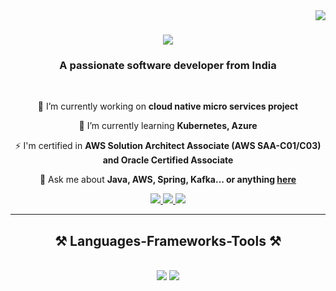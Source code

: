 <img align="right" src="https://visitor-badge.laobi.icu/badge?page_id=salesp07.salesp07" />

<h1 align="center">
    <img src="https://readme-typing-svg.herokuapp.com/?font=Righteous&size=35&center=true&vCenter=true&width=500&height=70&duration=4000&lines=Hi+There!+👋;+I'm+Srinivas!;" />
</h1>

<h3 align="center">A passionate software developer from India </h3>

<br/>

<div align="center">
 
 🔭 I’m currently working on **cloud native micro services project**
 
 🌱 I’m currently learning **Kubernetes, Azure**

 ⚡ I'm certified in **AWS Solution Architect Associate (AWS SAA-C01/C03) and Oracle Certified Associate**

💬 Ask me about **Java, AWS, Spring, Kafka... or anything [here](https://github.com/srinivasboini/srinivasboini/issues)**


 </div>
 
<div align="center"> 
  <a href="mailto:srinivasboini7@gmail.com">
    <img src="https://img.shields.io/badge/Gmail-333333?style=for-the-badge&logo=gmail&logoColor=red" />
  </a>
  <a href="https://www.linkedin.com/in/srinivas-boini-a63713153" target="_blank">
    <img src="https://img.shields.io/badge/LinkedIn-0077B5?style=for-the-badge&logo=linkedin&logoColor=white" target="_blank" />
  </a>
  <a href="https://srinivasboini.github.io" target="_blank">
     <img src="https://img.shields.io/badge/Portfolio-FF5722?style=for-the-badge&logo=todoist&logoColor=white" target="_blank" /> <!-- sqlite, safari, google-chrome are other good icon options -->
  </a>
</div>

 <hr/>
 
<h2 align="center">⚒️ Languages-Frameworks-Tools ⚒️</h2>
<br/>
<div align="center">
    <img src="https://skillicons.dev/icons?i=java,spring,aws,azure,kafka,html,css,vscode,github,idea,gitlab,git" />
    <img src="https://skillicons.dev/icons?i=kubernetes,docker,ansible,typescript,javascript,postgres,mysql" /><br>
</div>

